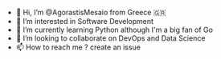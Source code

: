 - 👋 Hi, I’m @AgorastisMesaio from Greece 🇬🇷
- 👀 I’m interested in Software Development
- 🌱 I’m currently learning Python although I'm a big fan of Go
- 💞️ I’m looking to collaborate on DevOps and Data Science
- 📫 How to reach me ? create an issue

<!---
AgorastisMesaio/AgorastisMesaio is a ✨ special ✨ repository because its `README.md` (this file) appears on your GitHub profile.
You can click the Preview link to take a look at your changes.
--->

